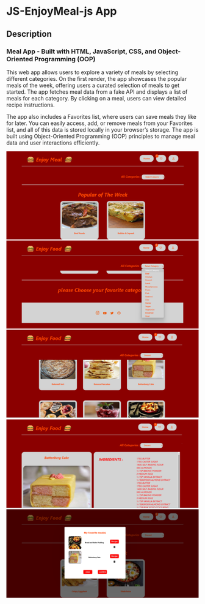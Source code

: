 # JS-EnjoyMeal-js App

## Description

### Meal App - Built with HTML, JavaScript, CSS, and Object-Oriented Programming (OOP)

This web app allows users to explore a variety of meals by selecting different categories. On the first render, the app showcases the popular meals of the week, offering users a curated selection of meals to get started. The app fetches meal data from a fake API and displays a list of meals for each category. By clicking on a meal, users can view detailed recipe instructions.

The app also includes a Favorites list, where users can save meals they like for later. You can easily access, add, or remove meals from your Favorites list, and all of this data is stored locally in your browser’s storage.
The app is built using Object-Oriented Programming (OOP) principles to manage meal data and user interactions efficiently.

![EnjoyMeaal APP](./mealsitepreviewfoto.png)
![EnjoyFoodImage1](./image1.png)
![EnjoyFoodImage2](./image2.png)
![EnjoyFoodImage3](./image3.png)
![EnjoyFoodImage4](./image4.png)
